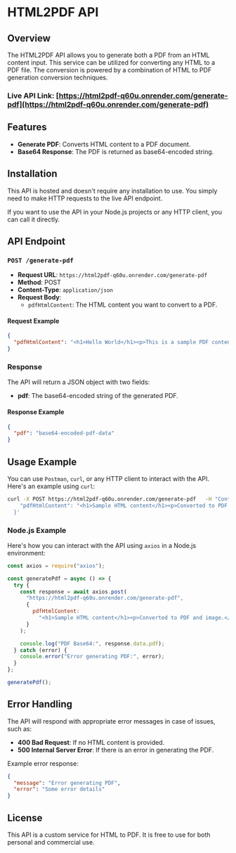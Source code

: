 # HTML2PDF API

## Overview

The HTML2PDF API allows you to generate both a PDF from an HTML content input. This service can be utilized for converting any HTML to a PDF file. The conversion is powered by a combination of HTML to PDF generation conversion techniques.

### Live API Link: [https://html2pdf-q60u.onrender.com/generate-pdf](https://html2pdf-q60u.onrender.com/generate-pdf)

## Features

- **Generate PDF**: Converts HTML content to a PDF document.
- **Base64 Response**: The PDF is returned as base64-encoded string.

## Installation

This API is hosted and doesn't require any installation to use. You simply need to make HTTP requests to the live API endpoint.

If you want to use the API in your Node.js projects or any HTTP client, you can call it directly.

## API Endpoint

### `POST /generate-pdf`

- **Request URL**: `https://html2pdf-q60u.onrender.com/generate-pdf`
- **Method**: POST
- **Content-Type**: `application/json`
- **Request Body**:
  - `pdfHtmlContent`: The HTML content you want to convert to a PDF.

#### Request Example

```json
{
  "pdfHtmlContent": "<h1>Hello World</h1><p>This is a sample PDF content</p>"
}
```

### Response

The API will return a JSON object with two fields:

- **pdf**: The base64-encoded string of the generated PDF.

#### Response Example

```json
{
  "pdf": "base64-encoded-pdf-data"
}
```

## Usage Example

You can use `Postman`, `curl`, or any HTTP client to interact with the API. Here's an example using `curl`:

```bash
curl -X POST https://html2pdf-q60u.onrender.com/generate-pdf   -H "Content-Type: application/json"   -d '{
    "pdfHtmlContent": "<h1>Sample HTML content</h1><p>Converted to PDF and image.</p>"
  }'
```

### Node.js Example

Here's how you can interact with the API using `axios` in a Node.js environment:

```javascript
const axios = require("axios");

const generatePdf = async () => {
  try {
    const response = await axios.post(
      "https://html2pdf-q60u.onrender.com/generate-pdf",
      {
        pdfHtmlContent:
          "<h1>Sample HTML content</h1><p>Converted to PDF and image.</p>",
      }
    );

    console.log("PDF Base64:", response.data.pdf);
  } catch (error) {
    console.error("Error generating PDF:", error);
  }
};

generatePdf();
```

## Error Handling

The API will respond with appropriate error messages in case of issues, such as:

- **400 Bad Request**: If no HTML content is provided.
- **500 Internal Server Error**: If there is an error in generating the PDF.

Example error response:

```json
{
  "message": "Error generating PDF",
  "error": "Some error details"
}
```

## License

This API is a custom service for HTML to PDF. It is free to use for both personal and commercial use.

